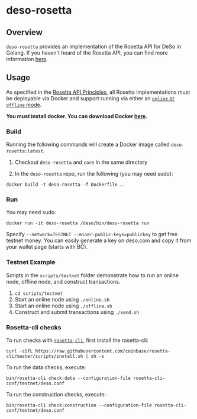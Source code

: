 # deso-rosetta

## Overview

`deso-rosetta` provides an implementation of the Rosetta API for DeSo in Golang.
If you haven't heard of the Rosetta API, you can find more
information [here](https://rosetta-api.org).

## Usage

As specified in the [Rosetta API Principles](https://www.rosetta-api.org/docs/automated_deployment.html),
all Rosetta implementations must be deployable via Docker and support running via either an
[`online` or `offline` mode](https://www.rosetta-api.org/docs/node_deployment.html#multiple-modes).

**You must install docker. You can download Docker [here](https://www.docker.com/get-started).**

### Build

Running the following commands will create a Docker image called `deso-rosetta:latest`.

1. Checkout `deso-rosetta` and `core` in the same directory

2. In the `deso-rosetta` repo, run the following (you may need sudo):

```
docker build -t deso-rosetta -f Dockerfile ..
```

### Run

You may need sudo:

```
docker run -it deso-rosetta /deso/bin/deso-rosetta run
```

Specify `--network=TESTNET --miner-public-keys=publickey` to get free testnet money. You
can easily generate a key on deso.com and copy it from your wallet page (starts with
BC).

### Testnet Example

Scripts in the `scripts/testnet` folder demonstrate how to run an online node, offline node, and construct transactions.

1. `cd scripts/testnet`
1. Start an online node using `./online.sh`
1. Start an online node using `./offline.sh`
2. Construct and submit transactions using `./send.sh`

### Rosetta-cli checks

To run checks with [`rosetta-cli`](https://github.com/coinbase/rosetta-cli), first install the rosetta-cli:

```
curl -sSfL https://raw.githubusercontent.com/coinbase/rosetta-cli/master/scripts/install.sh | sh -s
```
To run the data checks, execute:
```
bin/rosetta-cli check:data --configuration-file rosetta-cli-conf/testnet/deso.conf
```

To run the construction checks, execute:

```
bin/rosetta-cli check:construction --configuration-file rosetta-cli-conf/testnet/deso.conf
```
